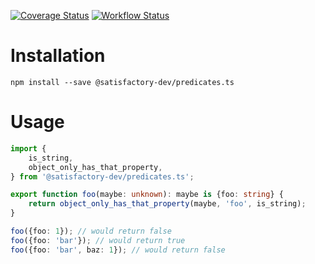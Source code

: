 [![Coverage Status](https://coveralls.io/repos/github/satisfactory-dev/predicates.ts/badge.svg?branch=main)](https://coveralls.io/github/satisfactory-dev/predicates.ts?branch=main)
[![Workflow Status](https://github.com/satisfactory-dev/predicates.ts/actions/workflows/node.js.yml/badge.svg?branch=main)](https://github.com/satisfactory-dev/predicates.ts/actions/workflows/node.js.yml?query=branch%3Amain)

# Installation

`npm install --save @satisfactory-dev/predicates.ts`

# Usage

```ts
import {
	is_string,
	object_only_has_that_property,
} from '@satisfactory-dev/predicates.ts';

export function foo(maybe: unknown): maybe is {foo: string} {
	return object_only_has_that_property(maybe, 'foo', is_string);
}

foo({foo: 1}); // would return false
foo({foo: 'bar'}); // would return true
foo({foo: 'bar', baz: 1}); // would return false
```
